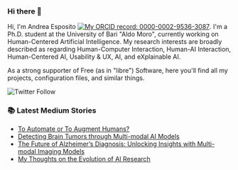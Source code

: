 ### Hi there 👋

Hi, I'm Andrea Esposito [![My ORCID record: 0000-0002-9536-3087](https://info.orcid.org/wp-content/uploads/2019/11/orcid_16x16.png)](https://orcid.org/0000-0002-9536-3087). I'm a Ph.D. student at the University of Bari "Aldo Moro", currently working on Human-Centered Artificial Intelligence. My research interests are broadly described as regarding Human-Computer Interaction, Human-AI Interaction, Human-Centered AI, Usability & UX, AI, and eXplainable AI.

As a strong supporter of Free (as in "libre") Software, here you'll find all my projects, configuration files, and similar things.

![Twitter Follow](https://img.shields.io/twitter/follow/espositoandrea_?label=Follow%20me%21&style=social)

### 📚 Latest Medium Stories
<!-- MEDIUM-STORY-LIST:START -->
- [To Automate or To Augment Humans?](https://ai.gopubby.com/to-automate-or-to-augment-humans-c3f805d35d55?source=rss-a841ccff2a2d------2)
- [Detecting Brain Tumors through Multi-modal AI Models](https://espositoandrea.medium.com/detecting-brain-tumors-through-multi-modal-ai-models-416c89edcc78?source=rss-a841ccff2a2d------2)
- [The Future of Alzheimer’s Diagnosis: Unlocking Insights with Multi-modal Imaging Models](https://espositoandrea.medium.com/the-future-of-alzheimers-diagnosis-unlocking-insights-with-multi-modal-imaging-models-94fdc1db1039?source=rss-a841ccff2a2d------2)
- [My Thoughts on the Evolution of AI Research](https://espositoandrea.medium.com/my-thoughts-on-the-evolution-of-ai-research-445660180906?source=rss-a841ccff2a2d------2)
<!-- MEDIUM-STORY-LIST:END -->
